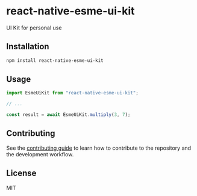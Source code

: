 # react-native-esme-ui-kit

UI Kit for personal use

## Installation

```sh
npm install react-native-esme-ui-kit
```

## Usage

```js
import EsmeUiKit from "react-native-esme-ui-kit";

// ...

const result = await EsmeUiKit.multiply(3, 7);
```

## Contributing

See the [contributing guide](CONTRIBUTING.md) to learn how to contribute to the repository and the development workflow.

## License

MIT
